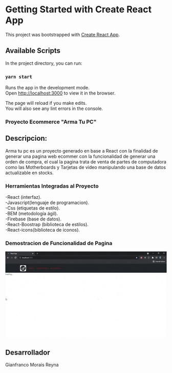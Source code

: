 # Getting Started with Create React App

This project was bootstrapped with [Create React App](https://github.com/facebook/create-react-app).

## Available Scripts

In the project directory, you can run:

### `yarn start`

Runs the app in the development mode.\
Open [http://localhost:3000](http://localhost:3000) to view it in the browser.

The page will reload if you make edits.\
You will also see any lint errors in the console.

### Proyecto Ecommerce "Arma Tu PC"

## Descripcion:
Arma tu pc es un proyecto generado en base a React con la finalidad de generar una pagina web ecommer con la funcionalidad de generar una orden de compra, el cual la pagina trata de venta de partes de computadora como las Motherboards y Tarjetas de video manipulando una base de datos actualizable en stocks.

### Herramientas Integradas al Proyecto
-React (interfaz).\
-Javascript(lenguaje de programacion).\
-Css (etiquetas de estilo).\
-BEM (metodología ágil).\
-Firebase (base de datos).\
-React-Boostrap (biblioteca de estilos).\
-React-icons(biblioteca de iconos).

### Demostracion de Funcionalidad de Pagina
![](./src/gif/funcionalidad-de-pagina.gif)

## Desarrollador
Gianfranco Morais Reyna